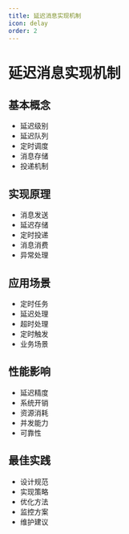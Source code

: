 ```yaml
---
title: 延迟消息实现机制
icon: delay
order: 2
---
```


# 延迟消息实现机制

## 基本概念
- 延迟级别
- 延迟队列
- 定时调度
- 消息存储
- 投递机制

## 实现原理
- 消息发送
- 延迟存储
- 定时投递
- 消息消费
- 异常处理

## 应用场景
- 定时任务
- 延迟处理
- 超时处理
- 定时触发
- 业务场景

## 性能影响
- 延迟精度
- 系统开销
- 资源消耗
- 并发能力
- 可靠性

## 最佳实践
- 设计规范
- 实现策略
- 优化方法
- 监控方案
- 维护建议
